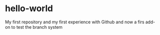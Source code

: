 # hello-world
My first repository
and my first experience with Github
and now a firs add-on to test the branch system
